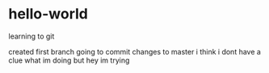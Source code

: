 # hello-world
learning to git

created first branch
going to commit changes to master
i think i dont have a clue what im doing but hey im trying
